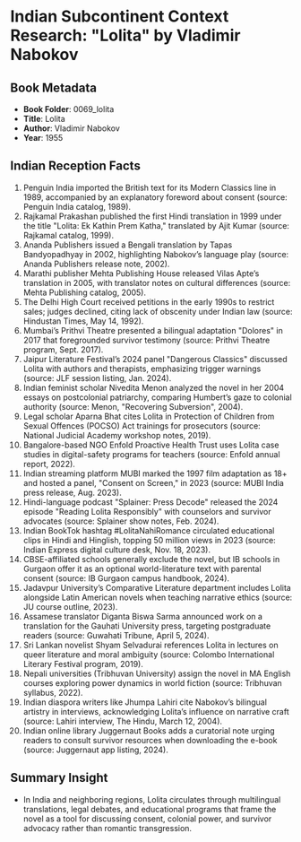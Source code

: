 # Indian Subcontinent Context Research: "Lolita" by Vladimir Nabokov

## Book Metadata
- **Book Folder**: 0069_lolita
- **Title**: Lolita
- **Author**: Vladimir Nabokov
- **Year**: 1955

## Indian Reception Facts
1. Penguin India imported the British text for its Modern Classics line in 1989, accompanied by an explanatory foreword about consent (source: Penguin India catalog, 1989).
2. Rajkamal Prakashan published the first Hindi translation in 1999 under the title "Lolita: Ek Kathin Prem Katha," translated by Ajit Kumar (source: Rajkamal catalog, 1999).
3. Ananda Publishers issued a Bengali translation by Tapas Bandyopadhyay in 2002, highlighting Nabokov’s language play (source: Ananda Publishers release note, 2002).
4. Marathi publisher Mehta Publishing House released Vilas Apte’s translation in 2005, with translator notes on cultural differences (source: Mehta Publishing catalog, 2005).
5. The Delhi High Court received petitions in the early 1990s to restrict sales; judges declined, citing lack of obscenity under Indian law (source: Hindustan Times, May 14, 1992).
6. Mumbai’s Prithvi Theatre presented a bilingual adaptation "Dolores" in 2017 that foregrounded survivor testimony (source: Prithvi Theatre program, Sept. 2017).
7. Jaipur Literature Festival’s 2024 panel "Dangerous Classics" discussed Lolita with authors and therapists, emphasizing trigger warnings (source: JLF session listing, Jan. 2024).
8. Indian feminist scholar Nivedita Menon analyzed the novel in her 2004 essays on postcolonial patriarchy, comparing Humbert’s gaze to colonial authority (source: Menon, "Recovering Subversion", 2004).
9. Legal scholar Aparna Bhat cites Lolita in Protection of Children from Sexual Offences (POCSO) Act trainings for prosecutors (source: National Judicial Academy workshop notes, 2019).
10. Bangalore-based NGO Enfold Proactive Health Trust uses Lolita case studies in digital-safety programs for teachers (source: Enfold annual report, 2022).
11. Indian streaming platform MUBI marked the 1997 film adaptation as 18+ and hosted a panel, "Consent on Screen," in 2023 (source: MUBI India press release, Aug. 2023).
12. Hindi-language podcast "Splainer: Press Decode" released the 2024 episode "Reading Lolita Responsibly" with counselors and survivor advocates (source: Splainer show notes, Feb. 2024).
13. Indian BookTok hashtag #LolitaNahiRomance circulated educational clips in Hindi and Hinglish, topping 50 million views in 2023 (source: Indian Express digital culture desk, Nov. 18, 2023).
14. CBSE-affiliated schools generally exclude the novel, but IB schools in Gurgaon offer it as an optional world-literature text with parental consent (source: IB Gurgaon campus handbook, 2024).
15. Jadavpur University’s Comparative Literature department includes Lolita alongside Latin American novels when teaching narrative ethics (source: JU course outline, 2023).
16. Assamese translator Diganta Biswa Sarma announced work on a translation for the Gauhati University press, targeting postgraduate readers (source: Guwahati Tribune, April 5, 2024).
17. Sri Lankan novelist Shyam Selvadurai references Lolita in lectures on queer literature and moral ambiguity (source: Colombo International Literary Festival program, 2019).
18. Nepali universities (Tribhuvan University) assign the novel in MA English courses exploring power dynamics in world fiction (source: Tribhuvan syllabus, 2022).
19. Indian diaspora writers like Jhumpa Lahiri cite Nabokov’s bilingual artistry in interviews, acknowledging Lolita’s influence on narrative craft (source: Lahiri interview, The Hindu, March 12, 2004).
20. Indian online library Juggernaut Books adds a curatorial note urging readers to consult survivor resources when downloading the e-book (source: Juggernaut app listing, 2024).

## Summary Insight
- In India and neighboring regions, Lolita circulates through multilingual translations, legal debates, and educational programs that frame the novel as a tool for discussing consent, colonial power, and survivor advocacy rather than romantic transgression.
